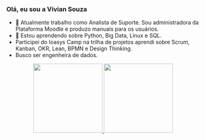 ### Olá, eu sou a Vívian Souza



- 🔭 Atualmente trabalho como Analista de Suporte. Sou administradora da Plataforma Moodle e produzo manuais para os usuários.
- 🌱 Estou aprendendo sobre Python, Big Data, Linux e SQL.
- Participei do Ioasys Camp na trilha de projetos aprendi sobre Scrum, Kanban, OKR, Lean, BPMN e Design Thinking.
- Busco ser engenheira de dados.

<div align="center">
  <a href="https://github.com/viviansouza">
  <img height="180em" src="https://github-readme-stats.vercel.app/api?username=viviansouza&show_icons=true&theme=dracula&include_all_commits=true&count_private=true"/>
  <img height="180em" src="https://github-readme-stats.vercel.app/api/top-langs/?username=viviansouza&layout=compact&langs_count=7&theme=dracula"/>
</div
